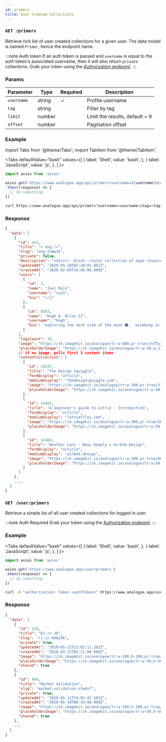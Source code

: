 ```yaml
---
id: primers
title: User Created Collections
---
```


### `GET /primers`

Retrieve rich list of user created collections for a given user. The data model is named `Primer`, hence the endpoint name.

:::note Auth token
If an auth token is passed and `username` is equal to the auth token's associated username, then it will also return `private` collections.
Grab your token using the [Authorization endpoint](auth/token.md).
:::

### Params

Parameter | Type | Required | Description
--------- | ---- | -------- | -----------
`username` | string | ✓ | Profile username
`tag` | string | | Filter by tag
`limit` | number | | Limit the results, default = 9
`offset` | number | | Pagination offset

### Example

import Tabs from '@theme/Tabs';
import TabItem from '@theme/TabItem';

<Tabs
  defaultValue="bash"
  values={[
    { label: 'Shell', value: 'bash', },
    { label: 'JavaScript', value: 'js', },
  ]
}>
<TabItem value="js">

```js
import axios from 'axios'

axios.get(`https://www.analogue.app/api/primers?username=${username}&tag=${tag}&limit=8&offset=0`)
.then((response) => {
  // do something
})
```

</TabItem>

<TabItem value="bash">

```bash
curl https://www.analogue.app/api/primers?username=<username>&tag=<tag>&limit=8&offset=0
```

</TabItem>
</Tabs>

### Response

```json
{
  "data": [
    {
      "id": 443,
      "title": "< eng />",
      "slug": "eng-tnmw3x",
      "private": false,
      "description": "<div><!--block-->Joint collection of dope resources</div>",
      "updatedAt": "2020-05-10T02:28:01.862Z",
      "createdAt": "2020-02-05T19:06:00.000Z",
      "users": [
        {
          "id": 3,
          "name": "Joel Rojo",
          "username": "rojo",
          "bio": "🔥⚡️🚀"
        },
        {
          "id": 8503,
          "name": "Hugh A. Miles II",
          "username": "hugh",
          "bio": "exploring the dark side of the moon 🌑,  swimming in unchartered waters 🏊🏾‍♂️, \ndoing things that have never been done"
        }
      ],
      "logsCount": 36,
      "image": "https://ik.imagekit.io/analogue/tr:w-600,pr-true/ckTTujeYzMeNicrNoXQHvXLf",
      "placeholderImage": "https://ik.imagekit.io/analogue/tr:w-50,q-21,pr-true/ckTTujeYzMeNicrNoXQHvXLf",
      // if no image, pulls first 3 content items
      "contentCollection": [
        {
          "id": 16447,
          "title": "The Design Squiggle",
          "formDisplay": "article",
          "mediumDisplay": "thedesignsquiggle.com",
          "image": "https://ik.imagekit.io/analogue/tr:w-300,pr-true/31supAHgUhngNQjzqXfzFTeb",
          "placeholderImage": "https://ik.imagekit.io/analogue/tr:w-50,q-21,pr-true/31supAHgUhngNQjzqXfzFTeb"
        },
        {
          "id": 16465,
          "title": "A beginner's guide to Lottie - Introduction",
          "formDisplay": "article",
          "mediumDisplay": "lottiefiles.com",
          "image": "https://ik.imagekit.io/analogue/tr:w-300,pr-true/5Ej1zAJvpx6rLATh8yKBefJb",
          "placeholderImage": "https://ik.imagekit.io/analogue/tr:w-50,q-21,pr-true/5Ej1zAJvpx6rLATh8yKBefJb"
        },
        {
          "id": 16466,
          "title": "Another Lens - News Deeply x Airbnb.Design",
          "formDisplay": "article",
          "mediumDisplay": "airbnb.design",
          "image": "https://ik.imagekit.io/analogue/tr:w-300,pr-true/KGkGZocSbCppGS63TGcf5ksy",
          "placeholderImage": "https://ik.imagekit.io/analogue/tr:w-50,q-21,pr-true/KGkGZocSbCppGS63TGcf5ksy"
        }
      ]
    },
    ...,
  ]
}
```

### `GET /user/primers`

Retrieve a simple list of all user created collections for logged in user.

:::note Auth Required
Grab your token using the [Authorization endpoint](auth/token.md).
:::

### Example

<Tabs
  defaultValue="bash"
  values={[
    { label: 'Shell', value: 'bash', },
    { label: 'JavaScript', value: 'js', },
  ]
}>
<TabItem value="js">

```js
import axios from 'axios'

axios.get('https://www.analogue.app/user/primers')
.then((response) => {
  // do something
})
```

</TabItem>

<TabItem value="bash">

```bash
curl -H "authorization: Token <authToken>" https://www.analogue.app/user/primers
```

</TabItem>
</Tabs>

### Response

```json
{
  "data": [
    {
      "id": 520,
      "title": "RJ <> JR",
      "slug": "rj-jr-b68y9k",
      "private": true,
      "updatedAt": "2020-05-11T23:03:11.282Z",
      "createdAt": "2020-03-22T02:21:00.000Z",
      "image": "https://ik.imagekit.io/analogue/tr:w-100,h-100,pr-true/WFHQxQKkUefPnAgPKi4eoMcg",
      "placeholderImage": "https://ik.imagekit.io/analogue/tr:w-50,h-50,q-21,pr-true/WFHQxQKkUefPnAgPKi4eoMcg",
      "shared": true
    },
    {
      "id": 900,
      "title": "Market Validation",
      "slug": "market-validation-ztmdvf",
      "private": true,
      "updatedAt": "2020-05-11T23:02:47.101Z",
      "createdAt": "2020-05-10T00:34:00.000Z",
      "image": "https://ik.imagekit.io/analogue/tr:w-100,h-100,pr-true/amcfd7s1jt4exrmHWoGFHkK7",
      "placeholderImage": "https://ik.imagekit.io/analogue/tr:w-50,h-50,q-21,pr-true/amcfd7s1jt4exrmHWoGFHkK7",
      "shared": true
    },
    ...
  ]
}
```
